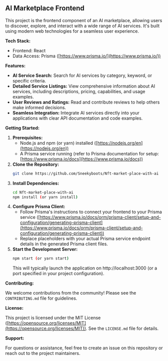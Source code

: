 
## AI Marketplace Frontend 

This project is the frontend component of an AI marketplace, allowing users to discover, explore, and interact with a wide range of AI services. It's built using modern web technologies for a seamless user experience.

**Tech Stack:**

* Frontend: React 
* Data Access: Prisma ([https://www.prisma.io/](https://www.prisma.io/))


**Features:**

* **AI Service Search:** Search for AI services by category, keyword, or specific criteria.
* **Detailed Service Listings:** View comprehensive information about AI services, including descriptions, pricing, capabilities, and usage examples.
* **User Reviews and Ratings:** Read and contribute reviews to help others make informed decisions.
* **Seamless Integration:** Integrate AI services directly into your applications with clear API documentation and code examples.


**Getting Started:**

1. **Prerequisites:**
   - Node.js and npm (or yarn) installed ([https://nodejs.org/en](https://nodejs.org/en))
   - A Prisma service running (refer to Prisma documentation for setup: [https://www.prisma.io/docs](https://www.prisma.io/docs))
2. **Clone the Repository:**
   ```bash
   git clone https://github.com/Sneekyboots/Nft-market-place-with-ai
   ```
3. **Install Dependencies:**
   ```bash
   cd Nft-market-place-with-ai
   npm install (or yarn install)
   ```
4. **Configure Prisma Client:**
   - Follow Prisma's instructions to connect your frontend to your Prisma service ([https://www.prisma.io/docs/orm/prisma-client/setup-and-configuration/generating-prisma-client](https://www.prisma.io/docs/orm/prisma-client/setup-and-configuration/generating-prisma-client))
   - Replace placeholders with your actual Prisma service endpoint details in the generated Prisma client files.
5. **Start the Development Server:**
   ```bash
   npm start (or yarn start)
   ```
   This will typically launch the application on http://localhost:3000 (or a port specified in your project configuration).

**Contributing:**

We welcome contributions from the community! Please see the `CONTRIBUTING.md` file for guidelines.

**License:**

This project is licensed under the MIT License ([https://opensource.org/licenses/MIT](https://opensource.org/licenses/MIT)). See the `LICENSE.md` file for details.

**Support:**

For questions or assistance, feel free to create an issue on this repository or reach out to the project maintainers.

